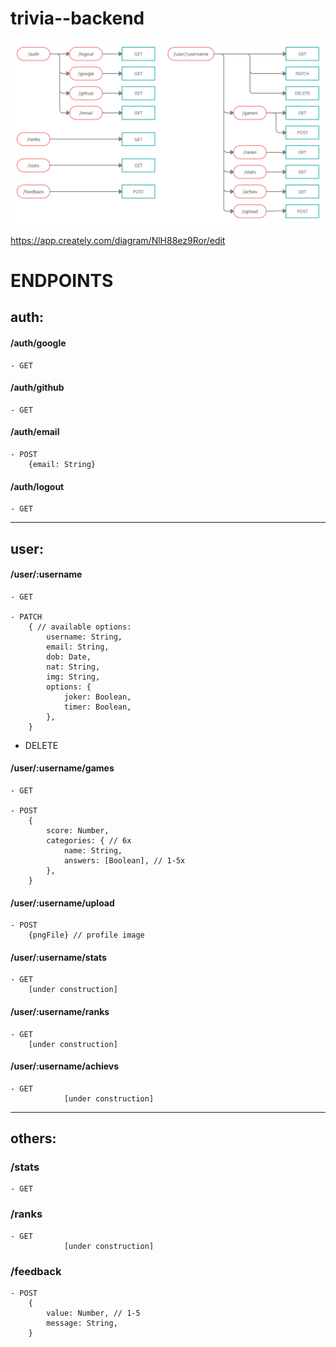 # trivia--backend

![alt not found](./trivia--backend.png)

https://app.creately.com/diagram/NlH88ez9Ror/edit

# ENDPOINTS

## auth:

#### /auth/google

    - GET

#### /auth/github

    - GET

#### /auth/email

    - POST
        {email: String}

#### /auth/logout

    - GET

---

## user:

#### /user/:username

    - GET

	- PATCH
		{ // available options:
  			username: String,
			email: String,
			dob: Date,
			nat: String,
			img: String,
			options: {
				joker: Boolean,
				timer: Boolean,
			},
  		}

- DELETE

#### /user/:username/games

    - GET

    - POST
    	{
    		score: Number,
    		categories: { // 6x
    			name: String,
    			answers: [Boolean], // 1-5x
    		},
    	}

#### /user/:username/upload

    - POST
      	{pngFile} // profile image

#### /user/:username/stats

    - GET
        [under construction]

#### /user/:username/ranks

    - GET
      	[under construction]


#### /user/:username/achievs

    - GET
				[under construction]
---

## others:

### /stats

    - GET

### /ranks

    - GET
				[under construction]

### /feedback

    - POST
    	{
    		value: Number, // 1-5
    		message: String,
    	}
